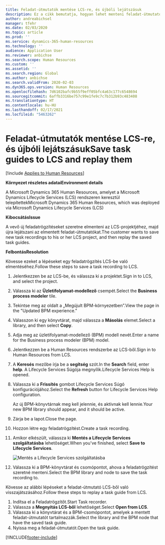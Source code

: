 ```yaml
---
title: Feladat-útmutatók mentése LCS-re, és újbóli lejátszásuk
description: Ez a cikk bemutatja, hogyan lehet menteni feladat-útmutatókat a Microsoft Dynamics Lifecycle Services (LCS) szolgáltatásba, majd ezután újra lejátszani őket.
author: andreabichsel
manager: tfehr
ms.date: 02/03/2020
ms.topic: article
ms.prod: ''
ms.service: dynamics-365-human-resources
ms.technology: ''
audience: Application User
ms.reviewer: anbichse
ms.search.scope: Human Resources
ms.custom: ''
ms.assetid: ''
ms.search.region: Global
ms.author: anbichse
ms.search.validFrom: 2020-02-03
ms.dyn365.ops.version: Human Resources
ms.openlocfilehash: 7d6102bafc9b55f9eff05bfc4a63c177c6548694
ms.sourcegitcommit: 6affb3316be757c99e1fe9c7c7b312b93c483408
ms.translationtype: HT
ms.contentlocale: hu-HU
ms.lasthandoff: 02/17/2021
ms.locfileid: "5463262"
---
```

# <a name="save-task-guides-to-lcs-and-replay-them"></a><span data-ttu-id="4e64e-103">Feladat-útmutatók mentése LCS-re, és újbóli lejátszásuk</span><span class="sxs-lookup"><span data-stu-id="4e64e-103">Save task guides to LCS and replay them</span></span>

[!include [Applies to Human Resources](../includes/applies-to-hr.md)]

<span data-ttu-id="4e64e-104">**Környezet részletes adatai**</span><span class="sxs-lookup"><span data-stu-id="4e64e-104">**Environment details**</span></span> 

<span data-ttu-id="4e64e-105">A Microsoft Dynamics 365 Human Resources, amelyet a Microsoft Dynamics Lifecycle Services (LCS) rendszeren keresztül telepítettek</span><span class="sxs-lookup"><span data-stu-id="4e64e-105">Microsoft Dynamics 365 Human Resources, which was deployed via Microsoft Dynamics Lifecycle Services (LCS)</span></span>

<span data-ttu-id="4e64e-106">**Kibocsátás**</span><span class="sxs-lookup"><span data-stu-id="4e64e-106">**Issue**</span></span>

<span data-ttu-id="4e64e-107">A vevő új feladatrögzítéseket szeretne elmenteni az LCS-projektjéhez, majd újra lejátszani az elmentett feladat-útmutatókat.</span><span class="sxs-lookup"><span data-stu-id="4e64e-107">The customer wants to save new task recordings to his or her LCS project, and then replay the saved task guides.</span></span>

<span data-ttu-id="4e64e-108">**Felbontás**</span><span class="sxs-lookup"><span data-stu-id="4e64e-108">**Resolution**</span></span>

<span data-ttu-id="4e64e-109">Kövesse ezeket a lépéseket egy feladatrögzítés LCS-be való elmentéséhez.</span><span class="sxs-lookup"><span data-stu-id="4e64e-109">Follow these steps to save a task recording to LCS.</span></span>

1. <span data-ttu-id="4e64e-110">Jelentkezzen be az LCS-be, és válassza ki a projektet.</span><span class="sxs-lookup"><span data-stu-id="4e64e-110">Sign in to LCS, and select the project.</span></span>
2. <span data-ttu-id="4e64e-111">Válassza ki az **Üzletifolyamat-modellező** csempét.</span><span class="sxs-lookup"><span data-stu-id="4e64e-111">Select the **Business process modeler** tile.</span></span>
3. <span data-ttu-id="4e64e-112">Tekintse meg az oldalt a „Megújult BPM-környezetben”.</span><span class="sxs-lookup"><span data-stu-id="4e64e-112">View the page in the "Updated BPM experience."</span></span>
4. <span data-ttu-id="4e64e-113">Válasszon ki egy könyvtárat, majd válassza a **Másolás** elemet.</span><span class="sxs-lookup"><span data-stu-id="4e64e-113">Select a library, and then select **Copy**.</span></span>
5. <span data-ttu-id="4e64e-114">Adja meg az üzletifolyamat-modellező (BPM) modell nevét.</span><span class="sxs-lookup"><span data-stu-id="4e64e-114">Enter a name for the Business process modeler (BPM) model.</span></span>
6. <span data-ttu-id="4e64e-115">Jelentkezzen be a Human Resources rendszerbe az LCS-ből.</span><span class="sxs-lookup"><span data-stu-id="4e64e-115">Sign in to Human Resources from LCS.</span></span>
7. <span data-ttu-id="4e64e-116">A **Keresés** mezőbe írja be a **segítség** szót.</span><span class="sxs-lookup"><span data-stu-id="4e64e-116">In the **Search** field, enter **help**.</span></span> <span data-ttu-id="4e64e-117">A Lifecycle Services Súgója megnyílik.</span><span class="sxs-lookup"><span data-stu-id="4e64e-117">Lifecycle Services Help is opened.</span></span>
8. <span data-ttu-id="4e64e-118">Válassza ki a **Frissítés** gombot Lifecycle Services Súgó konfigurációjához.</span><span class="sxs-lookup"><span data-stu-id="4e64e-118">Select the **Refresh** button for Lifecycle Services Help configuration.</span></span>

    <span data-ttu-id="4e64e-119">Az új BPM-könyvtárnak meg kell jelennie, és aktívnak kell lennie.</span><span class="sxs-lookup"><span data-stu-id="4e64e-119">Your new BPM library should appear, and it should be active.</span></span>

9. <span data-ttu-id="4e64e-120">Zárja be a lapot.</span><span class="sxs-lookup"><span data-stu-id="4e64e-120">Close the page.</span></span>
10. <span data-ttu-id="4e64e-121">Hozzon létre egy feladatrögzítést.</span><span class="sxs-lookup"><span data-stu-id="4e64e-121">Create a task recording.</span></span>
11. <span data-ttu-id="4e64e-122">Amikor elkészült, válassza ki **Mentés a Lifecycle Services szolgáltatásba** lehetőséget.</span><span class="sxs-lookup"><span data-stu-id="4e64e-122">When you've finished, select **Save to Lifecycle Services**.</span></span>

    ![Mentés a Lifecycle Services szolgáltatásba](media/task-guides.png)

12. <span data-ttu-id="4e64e-124">Válassza ki a BPM-könyvtárat és csomópontot, ahova a feladatrögzítést szeretné menteni.</span><span class="sxs-lookup"><span data-stu-id="4e64e-124">Select the BPM library and node to save the task recording to.</span></span>

<span data-ttu-id="4e64e-125">Kövesse az alábbi lépéseket a feladat-útmutató LCS-ből való visszajátszásához.</span><span class="sxs-lookup"><span data-stu-id="4e64e-125">Follow these steps to replay a task guide from LCS.</span></span>

1. <span data-ttu-id="4e64e-126">Indítsa el a Feladatrögzítőt.</span><span class="sxs-lookup"><span data-stu-id="4e64e-126">Start Task recorder.</span></span>
2. <span data-ttu-id="4e64e-127">Válassza a **Megnyitás LCS-ből** lehetőséget.</span><span class="sxs-lookup"><span data-stu-id="4e64e-127">Select **Open from LCS**.</span></span>
3. <span data-ttu-id="4e64e-128">Válassza ki a könyvtárat és a BPM-csomópontot, amelyek a mentett feladat-útmutatót tartalmazzák.</span><span class="sxs-lookup"><span data-stu-id="4e64e-128">Select the library and the BPM node that have the saved task guide.</span></span>
4. <span data-ttu-id="4e64e-129">Nyissa meg a feladat-útmutatót.</span><span class="sxs-lookup"><span data-stu-id="4e64e-129">Open the task guide.</span></span>


[!INCLUDE[footer-include](../includes/footer-banner.md)]